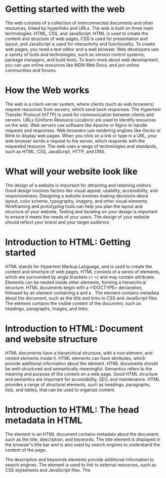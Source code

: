 # **Getting started with the web**

The web consists of a collection of interconnected documents and other resources, linked by hyperlinks and URLs.
The web is built on three main technologies: HTML, CSS, and JavaScript.
HTML is used to create the content and structure of web pages, CSS is used for presentation and layout, and JavaScript is used for interactivity and functionality.
To create web pages, you need a text editor and a web browser.
Web developers use a variety of tools and technologies, such as version control systems, package managers, and build tools.
To learn more about web development, you can use online resources like MDN Web Docs, and join online communities and forums.

# **How the Web works**

The web is a client-server system, where clients (such as web browsers) request resources from servers, which send back responses.
The Hypertext Transfer Protocol (HTTP) is used for communication between clients and servers.
URLs (Uniform Resource Locators) are used to identify resources on the web.
Web servers use software like Apache or Nginx to handle requests and responses.
Web browsers use rendering engines like Gecko or Blink to display web pages.
When you click on a link or type in a URL, your web browser sends a request to the server, which responds with the requested resource.
The web uses a range of technologies and standards, such as HTML, CSS, JavaScript, HTTP, and DNS.

# **What will your website look like**

The design of a website is important for attracting and retaining visitors.
Good design involves factors like visual appeal, usability, accessibility, and responsiveness.
Designing a website involves making decisions about layout, color scheme, typography, imagery, and other visual elements.
Wireframing and prototyping tools can help you plan the layout and structure of your website.
Testing and iterating on your design is important to ensure it meets the needs of your users.
The design of your website should reflect your brand and your target audience.

# **Introduction to HTML: Getting started**

HTML stands for Hypertext Markup Language, and is used to create the content and structure of web pages.
HTML consists of a series of elements, which are surrounded by angle brackets (< >) and may contain attributes.
Elements can be nested inside other elements, forming a hierarchical structure.
HTML documents begin with a <!DOCTYPE> declaration, followed by an <html> element containing a <head> and a <body>.
The <head> element contains metadata about the document, such as the title and links to CSS and JavaScript files.
The <body> element contains the visible content of the document, such as headings, paragraphs, images, and links.

# **Introduction to HTML: Document and website structure**

HTML documents have a hierarchical structure, with a root <html> element, and nested elements inside it.
HTML elements can have attributes, which provide additional information about the element.
HTML documents should be well-structured and semantically meaningful.
Semantics refers to the meaning and purpose of the content on a web page.
Good HTML structure and semantics are important for accessibility, SEO, and maintenance.
HTML provides a range of structural elements, such as headings, paragraphs, lists, and tables, that can be used to organize content.

# **Introduction to HTML: The head metadata in HTML**

The <head> element in an HTML document contains metadata about the document, such as the title, description, and keywords.
The title element is displayed in the browser's title bar and is also used by search engines to understand the content of the page.

The description and keywords elements provide additional information to search engines.
The <link> element is used to link to external resources, such as CSS stylesheets and JavaScript files.
The <style> element is used to define CSS rules directly in the HTML document.
The <meta> element is used to provide additional information about the document, such as the author, language, and character encoding.

# **Thinking before coding**

Before starting to code a website, it's important to plan and think about the design and functionality you want to achieve.
This involves considering factors such as the purpose of the website, the target audience, the content, and the desired user experience.
Wireframing and prototyping tools can help you visualize and plan the layout and structure of your website.
It's important to prioritize accessibility and usability in your design, to ensure that your website is usable by as many people as possible.
Testing and iterating on your design is important to ensure that it meets the needs of your users and achieves your goals.
Good planning and design can save time and effort in the long run, and help you create a successful and effective website.

# **Semantics**

Semantics refers to the meaning and purpose of the content on a web page, and how it relates to other content on the page and on the web.
Good semantic HTML structure is important for accessibility, SEO, and maintenance.
HTML provides a range of semantic elements, such as <article>, <header>, <footer>, and <nav>, that can be used to define the purpose and context of content.
Using semantic elements makes it easier for assistive technologies like screen readers to understand the structure and meaning of the content.
Semantic HTML also helps search engines understand the content and purpose of the page, which can improve search rankings.
Good use of semantics can also make your code more maintainable and easier to work with.

# **What is JavaScript?**

JavaScript is a programming language used to add interactivity and functionality to web pages.
JavaScript code is executed by the browser, and can be used to manipulate the content and behavior of web pages in response to user interactions.
JavaScript can be used to validate user input, create animations and effects, load content dynamically, and communicate with web servers.
JavaScript code can be included in HTML documents using the <script> element, or in external JavaScript files that are linked to the HTML document.
JavaScript is a high-level language that is easy to learn, and has a large and active community of developers.
JavaScript is a core technology of the web, and is used extensively in web development.